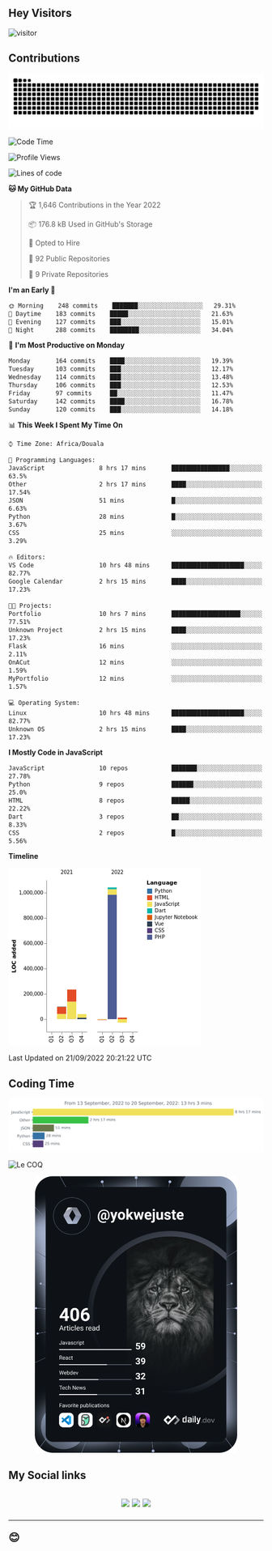 ## Hey Visitors
![visitor](https://profile-counter.glitch.me/yokwejuste/count.svg)

## Contributions
<p align="center">
  <img src="https://raw.githubusercontent.com/yokwejuste/yokwejuste/output/github-contribution-grid-snake.svg" />
</p>

<!--START_SECTION:waka-->
![Code Time](http://img.shields.io/badge/Code%20Time-1%2C101%20hrs%2014%20mins-blue)

![Profile Views](http://img.shields.io/badge/Profile%20Views-9-blue)

![Lines of code](https://img.shields.io/badge/From%20Hello%20World%20I%27ve%20Written-1%20Million%20lines%20of%20code-blue)

**🐱 My GitHub Data** 

> 🏆 1,646 Contributions in the Year 2022
 > 
> 📦 176.8 kB Used in GitHub's Storage 
 > 
> 💼 Opted to Hire
 > 
> 📜 92 Public Repositories 
 > 
> 🔑 9 Private Repositories  
 > 
**I'm an Early 🐤** 

```text
🌞 Morning    248 commits    ███████░░░░░░░░░░░░░░░░░░   29.31% 
🌆 Daytime    183 commits    █████░░░░░░░░░░░░░░░░░░░░   21.63% 
🌃 Evening    127 commits    ███░░░░░░░░░░░░░░░░░░░░░░   15.01% 
🌙 Night      288 commits    ████████░░░░░░░░░░░░░░░░░   34.04%

```
📅 **I'm Most Productive on Monday** 

```text
Monday       164 commits    ████░░░░░░░░░░░░░░░░░░░░░   19.39% 
Tuesday      103 commits    ███░░░░░░░░░░░░░░░░░░░░░░   12.17% 
Wednesday    114 commits    ███░░░░░░░░░░░░░░░░░░░░░░   13.48% 
Thursday     106 commits    ███░░░░░░░░░░░░░░░░░░░░░░   12.53% 
Friday       97 commits     ██░░░░░░░░░░░░░░░░░░░░░░░   11.47% 
Saturday     142 commits    ████░░░░░░░░░░░░░░░░░░░░░   16.78% 
Sunday       120 commits    ███░░░░░░░░░░░░░░░░░░░░░░   14.18%

```


📊 **This Week I Spent My Time On** 

```text
⌚︎ Time Zone: Africa/Douala

💬 Programming Languages: 
JavaScript               8 hrs 17 mins       ████████████████░░░░░░░░░   63.5% 
Other                    2 hrs 17 mins       ████░░░░░░░░░░░░░░░░░░░░░   17.54% 
JSON                     51 mins             █░░░░░░░░░░░░░░░░░░░░░░░░   6.63% 
Python                   28 mins             █░░░░░░░░░░░░░░░░░░░░░░░░   3.67% 
CSS                      25 mins             ░░░░░░░░░░░░░░░░░░░░░░░░░   3.29%

🔥 Editors: 
VS Code                  10 hrs 48 mins      ████████████████████░░░░░   82.77% 
Google Calendar          2 hrs 15 mins       ████░░░░░░░░░░░░░░░░░░░░░   17.23%

🐱‍💻 Projects: 
Portfolio                10 hrs 7 mins       ███████████████████░░░░░░   77.51% 
Unknown Project          2 hrs 15 mins       ████░░░░░░░░░░░░░░░░░░░░░   17.23% 
Flask                    16 mins             ░░░░░░░░░░░░░░░░░░░░░░░░░   2.11% 
OnACut                   12 mins             ░░░░░░░░░░░░░░░░░░░░░░░░░   1.59% 
MyPortfolio              12 mins             ░░░░░░░░░░░░░░░░░░░░░░░░░   1.57%

💻 Operating System: 
Linux                    10 hrs 48 mins      ████████████████████░░░░░   82.77% 
Unknown OS               2 hrs 15 mins       ████░░░░░░░░░░░░░░░░░░░░░   17.23%

```

**I Mostly Code in JavaScript** 

```text
JavaScript               10 repos            ███████░░░░░░░░░░░░░░░░░░   27.78% 
Python                   9 repos             ██████░░░░░░░░░░░░░░░░░░░   25.0% 
HTML                     8 repos             █████░░░░░░░░░░░░░░░░░░░░   22.22% 
Dart                     3 repos             ██░░░░░░░░░░░░░░░░░░░░░░░   8.33% 
CSS                      2 repos             █░░░░░░░░░░░░░░░░░░░░░░░░   5.56%

```


**Timeline**

![Chart not found](https://raw.githubusercontent.com/yokwejuste/yokwejuste/master/charts/bar_graph.png) 


 Last Updated on 21/09/2022 20:21:22 UTC
<!--END_SECTION:waka-->

## Coding Time

[![wakatime-stats](https://github.com/yokwejuste/yokwejuste/blob/master/images/stat.svg)](https://wakatime.com/@yokwejuste)

![Le COQ](https://metrics.lecoq.io/yokwejuste/)
<p align="center">
  <a href="#"><img src="https://github.com/yokwejuste/yokwejuste/blob/master/devcard.svg" width="400" alt="Yonkeu K. Steve's Dev Card"/></a>
</p>
<h2>My Social links<h2>
<p align="center">
  <a href="https://twitter.com/yokwejuste"><img src="https://img.shields.io/badge/twitter-%231DA1F2.svg?style=for-the-badge&logo=Twitter&logoColor=white"></a>
  <a href="https://linkedin.com/in/yokwejuste"><img src="https://img.shields.io/badge/linkedin-%230077B5.svg?style=for-the-badge&logo=linkedin&logoColor=white"></a>
  <a href="https://instagram.com/yokwejuste0"><img src="https://img.shields.io/badge/instagram-%23E4405F.svg?style=for-the-badge&logo=Instagram&logoColor=white"></a>
</p>
<hr>
😊
